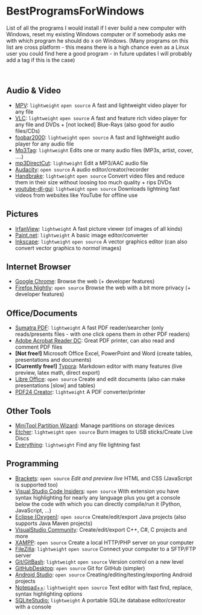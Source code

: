 # BestProgramsForWindows

List of all the programs I would install if I ever build a new computer with Windows, reset my existing Windows computer or if somebody asks me with which program he should do x on Windows. (Many programs on this list are cross platform - this means there is a high chance even as a Linux user you could find here a good program - in future updates I will probably add a tag if this is the case)

<br>

## Audio & Video

* [MPV](https://mpv.io/installation/): `lightweight` `open source` A fast and lightweight video player for any file
* [VLC](https://www.videolan.org/vlc/index.html): `lightweight` `open source` A fast and feature rich video player for any file and DVDs + [not locked] Blue-Rays (also good for audio files/CDs)
* [foobar2000](https://www.foobar2000.org/download): `lightweight` `open source` A fast and lightweight audio player for any audio file
* [Mp3Tag](https://www.mp3tag.de/en/): `lightweight` Edits one or many audio files (MP3s, artist, cover, ....)
* [mp3DirectCut](http://mpesch3.de1.cc/mp3dc.html): `lightweight` Edit a MP3/AAC audio file
* [Audacity](https://www.audacityteam.org/): `open source` A audio editor/creator/recorder
* [Handbrake](https://handbrake.fr/): `lightweight` `open source` Convert video files and reduce them in their size without loosing too much quality + rips DVDs
* [youtube-dl-gui](https://github.com/MrS0m30n3/youtube-dl-gui/releases): `lightweight` `open source` Downloads lightning fast videos from websites like YouTube for offline use

## Pictures

* [IrfanView](http://www.irfanview.com/64bit.htm): `lightweight` A fast picture viewer (of images of all kinds)
* [Paint.net](https://www.getpaint.net/): `lightweight` A basic image editor/converter
* [Inkscape](https://inkscape.org/en/release/0.92.2/): `lightweight` `open source` A vector graphics editor (can also convert vector graphics to *normal* images)

## Internet Browser

* [Google Chrome](https://www.google.com/chrome/): Browse the web (+ developer features)
* [Firefox Nightly](https://www.mozilla.org/en-US/firefox/channel/desktop/): `open source` Browse the web with a bit more privacy (+ developer features)

## Office/Documents

- [Sumatra PDF](https://www.sumatrapdfreader.org/download-free-pdf-viewer.html): `lightweight` A fast PDF reader/searcher (only reads/presents files - with one click opens them in other PDF readers)
- [Adobe Acrobat Reader DC](https://get.adobe.com/reader/): Great PDF printer, can also read and comment PDF files
- **[Not free!]** Microsoft Office Excel, PowerPoint and Word (create tables, presentations and documents)
- **[Currently free!]** [Typora](https://typora.io/): Markdown editor with many features (live preview, latex math, direct export)
- [Libre Office](https://www.libreoffice.org/): `open source` Create and edit documents (also can make presentations [slow] and tables)
- [PDF24 Creator](https://en.pdf24.org/pdf-creator-download.html): `lightweight` A PDF converter/printer

## Other Tools

* [MiniTool Partition Wizard](https://www.partitionwizard.com/free-partition-manager.html): Manage partitions on storage devices
* [Etcher](https://etcher.io/): `lightweight` `open source` Burn images to USB sticks/Create Live Discs
* [Everything](https://www.voidtools.com/): `lightweight` Find any file lightning fast

## Programming

- [Brackets](http://brackets.io/): `open source` *Edit and preview live* HTML and CSS (JavaScript is supported too)
- [Visual Studio Code Insiders](https://code.visualstudio.com/insiders/): `open source` With extension you have syntax highlighting for nearly any language plus you get a console below the code with which you can directly compile/run it (Python, JavaScript, ...)
- [Eclipse (Oxygen)](https://www.eclipse.org/downloads/): `open source` Create/edit/export Java projects (also supports Java Maven projects)
- [VisualStudio Community](https://www.visualstudio.com/downloads/): Create/edit/export C++, C#, C projects and more
- [XAMPP](https://www.apachefriends.org/index.html): `open source` Create a local HTTP/PHP server on your computer
- [FileZilla](https://filezilla-project.org/): `lightweight` `open source` Connect your computer to a SFTP/FTP server
- [Git/GitBash](Git/GitBash): `lightweight` `open source` Version control on a new level
- [GitHubDesktop](https://desktop.github.com/): `open source` Git for GitHub (simpler)
- [Android Studio](https://developer.android.com/studio/index.html): `open source` Creating/editing/testing/exporting Android projects
- [Notepad++](https://notepad-plus-plus.org/): `lightweight` `open source` Text editor with fast find, replace, syntax highlighting options
- [SQLiteStudio:](https://sqlitestudio.pl/index.rvt) `lightweight` A portable SQLite database editor/creator with a console